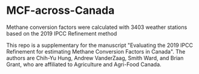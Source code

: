 # MCF-across-Canada
Methane conversion factors were calculated with 3403 weather stations based on the 2019 IPCC Refinement method

This repo is a supplementary for the manuscript "Evaluating the 2019 IPCC Refinement for estimating Methane Conversion Factors in Canada". The authors are Chih-Yu Hung, Andrew VanderZaag, Smith Ward, and Brian Grant, who are affiliated to Agriculture and Agri-Food Canada.
